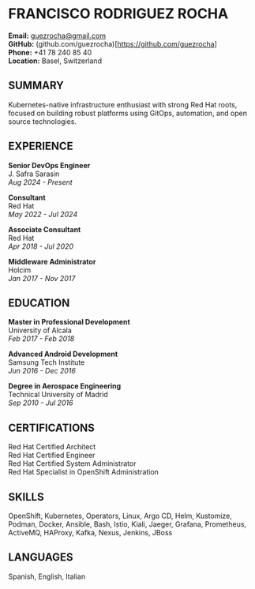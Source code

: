 # FRANCISCO RODRIGUEZ ROCHA

**Email:** guezrocha@gmail.com  
**GitHub:** (github.com/guezrocha)[https://github.com/guezrocha]  
**Phone:** +41 78 240 85 40  
**Location:** Basel, Switzerland  

## SUMMARY

Kubernetes-native infrastructure enthusiast with strong Red Hat roots, focused on building robust platforms using GitOps, automation, and open source technologies.

## EXPERIENCE

**Senior DevOps Engineer**  
J. Safra Sarasin  
*Aug 2024 - Present*  
  
**Consultant**  
Red Hat  
*May 2022 - Jul 2024*  

**Associate Consultant**  
Red Hat  
*Apr 2018 - Jul 2020*  

**Middleware Administrator**  
Holcim  
*Jan 2017 - Nov 2017*  

## EDUCATION

**Master in Professional Development**  
University of Alcala  
*Feb 2017 - Feb 2018*  

**Advanced Android Development**  
Samsung Tech Institute  
*Jun 2016 - Dec 2016*  

**Degree in Aerospace Engineering**  
Technical University of Madrid  
*Sep 2010 - Jul 2016*  

## CERTIFICATIONS

Red Hat Certified Architect  
Red Hat Certified Engineer  
Red Hat Certified System Administrator  
Red Hat Specialist in OpenShift Administration  

## SKILLS

OpenShift, Kubernetes, Operators, Linux, Argo CD, Helm, Kustomize, Podman, Docker, Ansible, Bash, Istio, Kiali, Jaeger, Grafana, Prometheus, ActiveMQ, HAProxy, Kafka, Nexus, Jenkins, JBoss

## LANGUAGES

Spanish, English, Italian
